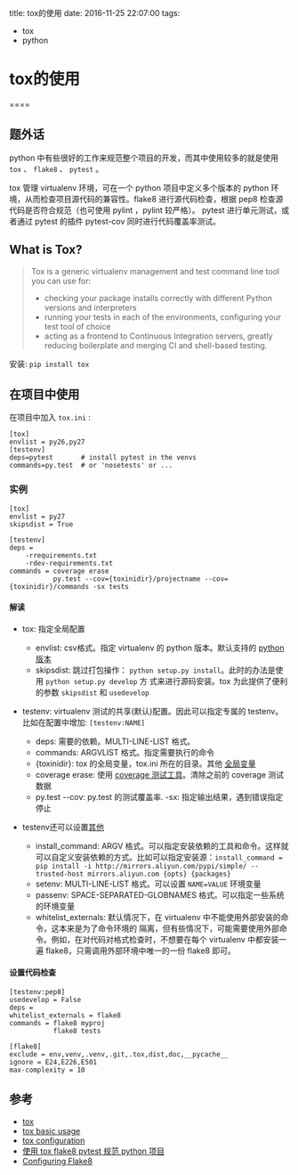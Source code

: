 title: tox的使用
date: 2016-11-25 22:07:00
tags:
- tox
- python

# tox的使用
====
 
## 题外话

python 中有些很好的工作来规范整个项目的开发，而其中使用较多的就是使用 `tox` 、 `flake8` 、 `pytest` 。

tox 管理 virtualenv 环境，可在一个 python 项目中定义多个版本的 python 环境，从而检查项目源代码的兼容性。flake8 进行源代码检查，根据 pep8 检查源代码是否符合规范（也可使用 pylint ，pylint 较严格）。 pytest 进行单元测试，或者通过 pytest 的插件 pytest-cov 同时进行代码覆盖率测试。


## What is Tox?

> Tox is a generic virtualenv management and test command line tool you can use for:
> 
> * checking your package installs correctly with different Python versions and interpreters
> * running your tests in each of the environments, configuring your test tool of choice
> * acting as a frontend to Continuous Integration servers, greatly reducing boilerplate and merging CI and shell-based testing.


安装: `pip install tox`


## 在项目中使用

在项目中加入 `tox.ini` :

    [tox]
    envlist = py26,py27
    [testenv]
    deps=pytest       # install pytest in the venvs
    commands=py.test  # or 'nosetests' or ...

### 实例

    [tox]
    envlist = py27
    skipsdist = True
    
    [testenv]
    deps =
        -rrequirements.txt
        -rdev-requirements.txt
    commands = coverage erase
               py.test --cov={toxinidir}/projectname --cov={toxinidir}/commands -sx tests

#### 解读

* tox: 指定全局配置

    * envlist: csv格式。指定 virtualenv 的 python 版本。默认支持的 [python版本](https://tox.readthedocs.io/en/latest/example/basic.html#a-simple-tox-ini-default-environments)
    * skipsdist: 跳过打包操作： `python setup.py install`。此时的办法是使用 `python setup.py develop` 方
式来进行源码安装。tox 为此提供了便利的参数 `skipsdist` 和 `usedevelop`
    
    
* testenv: virtualenv 测试的共享(默认)配置。因此可以指定专属的 testenv。比如在配置中增加: `[testenv:NAME]`

    * deps: 需要的依赖。MULTI-LINE-LIST 格式。
    * commands: ARGVLIST 格式。指定需要执行的命令
    * {toxinidir}: tox 的全局变量，tox.ini 所在的目录。其他 [全局变量](https://tox.readthedocs.io/en/latest/config.html#globally-available-substitutions)
    * coverage erase: 使用 [coverage 测试工具](http://coverage.readthedocs.io/en/coverage-4.2/index.html)。清除之前的 coverage 测试数据
    * py.test --cov: py.test 的测试覆盖率. -sx: 指定输出结果，遇到错误指定停止
    
* testenv还可以设置[其他](https://tox.readthedocs.io/en/latest/config.html#virtualenv-test-environment-settings)

    * install_command: ARGV 格式。可以指定安装依赖的工具和命令。这样就可以自定义安装依赖的方式。比如可以指定安装源：`install_command = pip install -i http://mirrors.aliyun.com/pypi/simple/ --trusted-host mirrors.aliyun.com {opts} {packages}`
    * setenv: MULTI-LINE-LIST 格式。可以设置 `NAME=VALUE` 环境变量
    * passenv: SPACE-SEPARATED-GLOBNAMES 格式。可以指定一些系统的环境变量
    * whitelist_externals: 默认情况下，在 virtualenv 中不能使用外部安装的命令，这本来是为了命令环境的
隔离，但有些情况下，可能需要使用外部命令。例如，在对代码对格式检查时，不想要在每个 virtualenv 中都安装一遍 flake8，只需调用外部环境中唯一的一份 flake8 即可。
   
#### 设置代码检查

    [testenv:pep8]
    usedevelop = False
    deps =
    whitelist_externals = flake8
    commands = flake8 myproj
               flake8 tests
               
    [flake8]
    exclude = env,venv,.venv,.git,.tox,dist,doc,__pycache__
    ignore = E24,E226,E501
    max-complexity = 10

 
    
    
## 参考

* [tox](https://github.com/tox-dev/tox)
* [tox basic usage](https://tox.readthedocs.io/en/latest/example/basic.html)
* [tox configuration](https://tox.readthedocs.io/en/latest/config.html)
* [使用 tox flake8 pytest 规范 python 项目](http://www.cnblogs.com/fengyc/p/5803798.html)
* [Configuring Flake8](http://flake8.pycqa.org/en/latest/user/configuration.html)